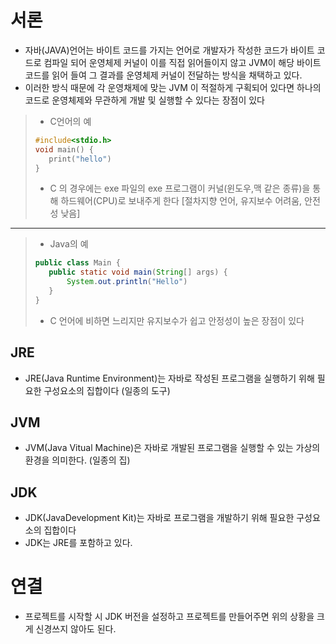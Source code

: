 # 서론
* 자바(JAVA)언어는 바이트 코드를 가지는 언어로 개발자가 작성한 코드가 바이트 코드로 컴파일 되어 운영체제 커널이 이를 직접 읽어들이지 않고 JVM이 해당 바이트 코드를 읽어 들여 그 결과를 운영체제 커널이 전달하는 방식을 채택하고 있다.
* 이러한 방식 때문에 각 운영채제에 맞는 JVM 이 적절하게 구획되어 있다면 하나의 코드로 운영체제와 무관하게 개발 및 실행할 수 있다는 장점이 있다
>* C언어의 예
>```C
>#include<stdio.h>
>void main() {
>    print("hello")
>}
>```
>* C 의 경우에는 exe 파일의 exe 프로그램이 커널(윈도우,맥 같은 종류)을 통해 하드웨어(CPU)로 보내주게 한다 [절차지향 언어, 유지보수 어려움, 안전성 낮음]
-------
>* Java의 예
>```java
>public class Main {
>    public static void main(String[] args) {
>        System.out.println("Hello")
>    }
>}
>```
>* C 언어에 비하면 느리지만 유지보수가 쉽고 안정성이 높은 장점이 있다

## JRE
* JRE(Java Runtime Environment)는 자바로 작성된 프로그램을 실행하기 위해 필요한 구성요소의 집합이다 (일종의 도구)

## JVM
* JVM(Java Vitual Machine)은 자바로 개발된 프로그램을 실행할 수 있는 가상의 환경을 의미한다. (일종의 집)

## JDK
* JDK(JavaDevelopment Kit)는 자바로 프로그램을 개발하기 위해 필요한 구성요소의 집합이다
* JDK는 JRE를 포함하고 있다.

# 연결
* 프로젝트를 시작할 시 JDK 버전을 설정하고 프로젝트를 만들어주면 위의 상황을 크게 신경쓰지 않아도 된다.